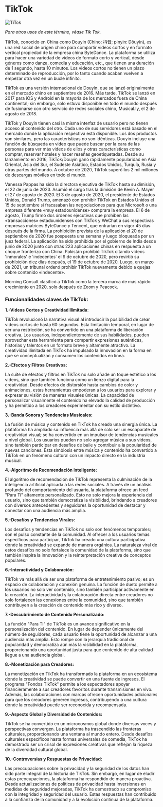 # TikTok                                                                

![TiTok](https://canalviax.com/wp-content/uploads/2023/02/tik-tok.jpg)

*Para otros usos de este término, véase Tik Tok.*

TikTok, conocido en China como Douyin (Chino: 抖音; pinyin: Dǒuyīn), es una red social de origen chino para compartir videos cortos y en formato vertical propiedad de la empresa china ByteDance.​ La plataforma se utiliza para hacer una variedad de videos de formato corto y vertical, desde géneros como danza, comedia y educación, etc., que tienen una duración de 1 segundo, hasta 10 minutos.​ Los videos cortos no tienen un plazo determinado de reproducción, por lo tanto cuando acaban vuelven a empezar otra vez en un bucle infinito.

TikTok es una versión internacional de Douyin, que se lanzó originalmente en el mercado chino en septiembre de 2016.​ Más tarde, TikTok se lanzó en 2017 para iOS y Android en la mayoría de los mercados fuera de China continental; sin embargo, solo estuvo disponible en todo el mundo después de fusionarse con otro servicio de redes sociales chino, Musical.ly, el 2 de agosto de 2018.

TikTok y Douyin tienen casi la misma interfaz de usuario pero no tienen acceso al contenido del otro. Cada uno de sus servidores está basado en el mercado donde la aplicación respectiva está disponible.​ Los dos productos son similares, pero las características no son idénticas. Douyin incluye una función de búsqueda en video que puede buscar por la cara de las personas para ver más videos de ellos y otras características como comprar, reservar hoteles y hacer reseñas geoetiquetadas.​ Desde su lanzamiento en 2016, TikTok/Douyin ganó rápidamente popularidad en Asia Oriental, Asia del Sur, el Sudeste Asiático, Estados Unidos, Turquía, Rusia y otras partes del mundo.​ A octubre de 2020, TikTok superó los 2 mil millones de descargas móviles en todo el mundo.

Vanessa Pappas ha sido la directora ejecutiva de TikTok hasta su dimisión, el 22 de junio de 2023.​ Asumió el cargo tras la dimisión de Kevin A. Mayer el 27 de agosto de 2020.​ El 3 de agosto de 2020, el presidente de Estados Unidos, Donald Trump, amenazó con prohibir TikTok en Estados Unidos el 15 de septiembre si fracasaban las negociaciones para que Microsoft o una empresa diferente «muy estadounidense» comprara la empresa.​ El 6 de agosto, Trump firmó dos órdenes ejecutivas que prohíben las «transacciones» estadounidenses con TikTok y WeChat a sus respectivas empresas matrices ByteDance y Tencent, que entrarían en vigor 45 días después de la firma.​ La prohibición prevista de la aplicación el 20 de septiembre de 2020​ fue pospuesta una semana y luego bloqueada por un juez federal.​ La aplicación ha sido prohibida por el gobierno de India desde junio de 2020 junto con otras 223​ aplicaciones chinas en respuesta a un choque fronterizo con China.​ Pakistán prohibió TikTok citando videos 'inmorales' e 'indecentes' el 9 de octubre de 2020, pero revirtió su prohibición diez días después, el 19 de octubre de 2020.​ Luego, en marzo de 2021, un tribunal ordenó prohibir TikTok nuevamente debido a quejas sobre contenido «indecente».

Morning Consult clasificó a TikTok como la tercera marca de más rápido crecimiento en 2020, solo después de Zoom y Peacock.


### Funcionalidades claves de TikTok:


**1.-Videos Cortos y Creatividad Ilimitada:**

TikTok revolucionó la narrativa visual al introducir la posibilidad de crear videos cortos de hasta 60 segundos. Esta limitación temporal, en lugar de ser una restricción, se ha convertido en una plataforma de liberación creativa. Los usuarios, independientemente de sus habilidades, pueden aprovechar esta herramienta para compartir expresiones auténticas, historias y talentos en un formato breve y altamente atractivo. La creatividad ilimitada en TikTok ha impulsado la innovación en la forma en que se conceptualizan y consumen los contenidos en línea.


**2.-Efectos y Filtros Creativos:**

La suite de efectos y filtros en TikTok no solo añade un toque estético a los videos, sino que también funciona como un lienzo digital para la creatividad. Desde efectos de distorsión hasta cambios de color y animaciones, estas herramientas empoderan a los usuarios para explorar y expresar su visión de maneras visuales únicas. La capacidad de personalizar visualmente el contenido ha elevado la calidad de producción y ha permitido a los creadores experimentar con su estilo distintivo.


**3.-Banda Sonora y Tendencias Musicales:**

La fusión de música y contenido en TikTok ha creado una sinergia única. La plataforma ha ampliado su influencia más allá de solo ser un escaparate de creatividad visual; se ha convertido en un impulsor de tendencias musicales a nivel global. Los usuarios pueden no solo agregar música a sus videos, sino también participar en desafíos de baile y contribuir a la popularidad de nuevas canciones. Esta simbiosis entre música y contenido ha convertido a TikTok en un fenómeno cultural con un impacto directo en la industria musical.


**4.-Algoritmo de Recomendación Inteligente:**

El algoritmo de recomendación de TikTok representa la culminación de la inteligencia artificial aplicada a las redes sociales. A través de un análisis profundo del comportamiento del usuario, la plataforma ofrece un feed "Para Ti" altamente personalizado. Esto no solo mejora la experiencia del usuario, sino que también democratiza la visibilidad, brindando a creadores con diversos antecedentes y seguidores la oportunidad de destacar y conectar con una audiencia más amplia.


**5.-Desafíos y Tendencias Virales:**

Los desafíos y tendencias en TikTok no solo son fenómenos temporales; son el pulso constante de la comunidad. Al ofrecer a los usuarios temas específicos para participar, TikTok ha creado una cultura participativa donde la creatividad se expande de manera orgánica. La naturaleza viral de estos desafíos no solo fortalece la comunidad de la plataforma, sino que también inspira la innovación y la reinterpretación creativa de conceptos populares.


**6.-Interactividad y Colaboración:**

TikTok va más allá de ser una plataforma de entretenimiento pasivo; es un espacio de colaboración y conexión genuina. La función de dueto permite a los usuarios no solo ver contenido, sino también participar activamente en la creación. La interactividad y la colaboración directa entre creadores no solo fortalecen las conexiones entre la comunidad, sino que también contribuyen a la creación de contenido más rico y diverso.


**7.-Descubrimiento de Contenido Personalizado:**

La función "Para Ti" de TikTok es un avance significativo en la personalización del contenido. En lugar de depender únicamente del número de seguidores, cada usuario tiene la oportunidad de alcanzar a una audiencia más amplia. Esto rompe con la jerarquía tradicional de popularidad y democratiza aún más la visibilidad en la plataforma, proporcionando una oportunidad justa para que contenido de alta calidad llegue a una audiencia global.


**8.-Monetización para Creadores:**

La monetización en TikTok ha transformado la plataforma en un ecosistema donde la creatividad se puede convertir en una fuente de ingresos. El programa "Fondos TikTok" permite a los espectadores apoyar financieramente a sus creadores favoritos durante transmisiones en vivo. Además, las colaboraciones con marcas ofrecen oportunidades adicionales para que los creadores generen ingresos, contribuyendo a una cultura donde la creatividad puede ser reconocida y recompensada.


**9.-Aspecto Global y Diversidad de Contenidos:**

TikTok se ha convertido en un microcosmos global donde diversas voces y perspectivas convergen. La plataforma ha trascendido las fronteras culturales, proporcionando una ventana al mundo entero. Desde desafíos culturales específicos hasta formas universales de comedia, TikTok ha demostrado ser un crisol de expresiones creativas que reflejan la riqueza de la diversidad cultural global.


**10.-Controversias y Respuestas de Privacidad:**

Las preocupaciones sobre la privacidad y la seguridad de los datos han sido parte integral de la historia de TikTok. Sin embargo, en lugar de eludir estas preocupaciones, la plataforma ha respondido de manera proactiva. Desde actualizaciones de políticas de privacidad hasta inversiones en medidas de seguridad mejoradas, TikTok ha demostrado su compromiso con la integridad y seguridad del usuario. Estas respuestas han contribuido a la confianza de la comunidad y a la evolución continua de la plataforma.